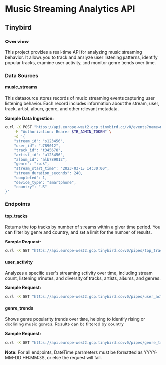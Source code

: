 # Music Streaming Analytics API

## Tinybird

### Overview
This project provides a real-time API for analyzing music streaming behavior. It allows you to track and analyze user listening patterns, identify popular tracks, examine user activity, and monitor genre trends over time.

### Data Sources

#### music_streams
This datasource stores records of music streaming events capturing user listening behavior. Each record includes information about the stream, user, track, artist, album, genre, and other relevant metadata.

**Sample Data Ingestion:**
```bash
curl -X POST "https://api.europe-west2.gcp.tinybird.co/v0/events?name=music_streams" \
    -H "Authorization: Bearer $TB_ADMIN_TOKEN" \
    -d '{
    "stream_id": "s123456",
    "user_id": "u789012", 
    "track_id": "t345678",
    "artist_id": "a123456",
    "album_id": "alb789012",
    "genre": "rock",
    "stream_start_time": "2023-03-15 14:30:00",
    "stream_duration_seconds": 240,
    "completed": 1,
    "device_type": "smartphone",
    "country": "US"
}'
```

### Endpoints

#### top_tracks
Returns the top tracks by number of streams within a given time period. You can filter by genre and country, and set a limit for the number of results.

**Sample Request:**
```bash
curl -X GET "https://api.europe-west2.gcp.tinybird.co/v0/pipes/top_tracks.json?token=$TB_ADMIN_TOKEN&start_date=2023-01-01%2000:00:00&end_date=2023-12-31%2023:59:59&genre=rock&country=US&limit=5"
```

#### user_activity
Analyzes a specific user's streaming activity over time, including stream count, listening minutes, and diversity of tracks, artists, albums, and genres.

**Sample Request:**
```bash
curl -X GET "https://api.europe-west2.gcp.tinybird.co/v0/pipes/user_activity.json?token=$TB_ADMIN_TOKEN&user_id=u789012&start_date=2023-01-01%2000:00:00&end_date=2023-12-31%2023:59:59&limit=10"
```

#### genre_trends
Shows genre popularity trends over time, helping to identify rising or declining music genres. Results can be filtered by country.

**Sample Request:**
```bash
curl -X GET "https://api.europe-west2.gcp.tinybird.co/v0/pipes/genre_trends.json?token=$TB_ADMIN_TOKEN&start_date=2023-01-01%2000:00:00&end_date=2023-12-31%2023:59:59&country=US"
```

**Note:** For all endpoints, DateTime parameters must be formatted as YYYY-MM-DD HH:MM:SS, or else the request will fail.
